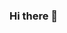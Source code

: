 ### Hi there 👋

<!--

Hi 👋, I'm Tamara Koliada
A passionate Data Scientist and Open Source contributor
image

tomkaX aws git react java flinks R II nodejs python

👨‍💻 All of my projects are available here

💬 Ask me about anything

📫 How to reach me tomacolyada@gmail.com

tomkaX

https://www.linkedin.com/in/tomakoliada/ https://www.facebook.com/tomkka https://www.instagram.com/tomkamk/ https://twitter.com/T0MKA
